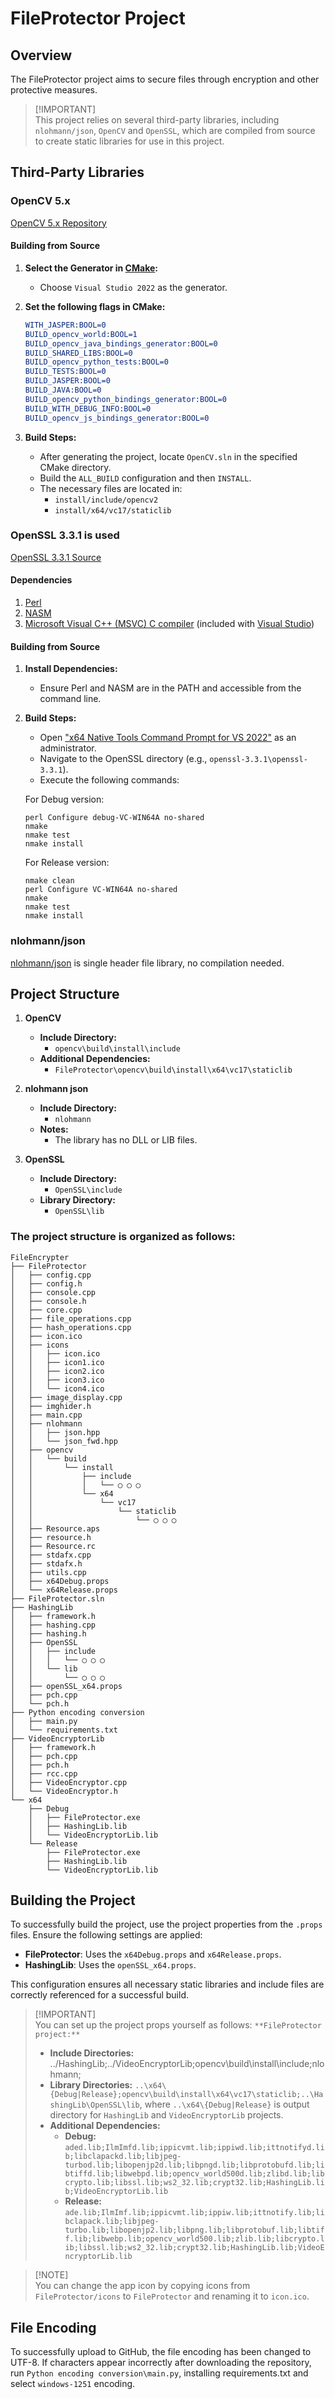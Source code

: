 # FileProtector Project

## Overview

The FileProtector project aims to secure files through encryption and other protective measures. 
> [!IMPORTANT]\
> This project relies on several third-party libraries, including `nlohmann/json`, `OpenCV` and `OpenSSL`, which are compiled from source to create static libraries for use in this project. 

## Third-Party Libraries

### OpenCV 5.x
[OpenCV 5.x Repository](https://github.com/opencv/opencv/tree/5.x)

#### Building from Source

1. **Select the Generator in [CMake](https://cmake.org/download):**
   - Choose `Visual Studio 2022` as the generator.

2. **Set the following flags in CMake:**
   ```cmake
   WITH_JASPER:BOOL=0
   BUILD_opencv_world:BOOL=1
   BUILD_opencv_java_bindings_generator:BOOL=0
   BUILD_SHARED_LIBS:BOOL=0
   BUILD_opencv_python_tests:BOOL=0
   BUILD_TESTS:BOOL=0
   BUILD_JASPER:BOOL=0
   BUILD_JAVA:BOOL=0
   BUILD_opencv_python_bindings_generator:BOOL=0
   BUILD_WITH_DEBUG_INFO:BOOL=0
   BUILD_opencv_js_bindings_generator:BOOL=0
   ```

3. **Build Steps:**
   - After generating the project, locate `OpenCV.sln` in the specified CMake directory.
   - Build the `ALL_BUILD` configuration and then `INSTALL`.
   - The necessary files are located in:
     - `install/include/opencv2`
     - `install/x64/vc17/staticlib`

### OpenSSL 3.3.1 is used
[OpenSSL 3.3.1 Source](https://www.openssl.org/source/)

#### Dependencies

1. [Perl](https://strawberryperl.com/)
2. [NASM](https://www.nasm.us/)
3. [Microsoft Visual C++ (MSVC) C compiler](https://visualstudio.microsoft.com/vs/features/cplusplus/) (included with [Visual Studio](https://visualstudio.microsoft.com))

#### Building from Source

1. **Install Dependencies:**
   - Ensure Perl and NASM are in the PATH and accessible from the command line.

2. **Build Steps:**
   - Open ["x64 Native Tools Command Prompt for VS 2022"](https://learn.microsoft.com/en-us/visualstudio/ide/reference/command-prompt-powershell?view=vs-2022) as an administrator.
   - Navigate to the OpenSSL directory (e.g., `openssl-3.3.1\openssl-3.3.1`).
   - Execute the following commands:

   For Debug version:
   ```shell
   perl Configure debug-VC-WIN64A no-shared
   nmake
   nmake test
   nmake install
   ```

   For Release version:
   ```shell
   nmake clean
   perl Configure VC-WIN64A no-shared
   nmake
   nmake test
   nmake install
   ```

### nlohmann/json

[nlohmann/json](https://github.com/nlohmann/json) is single header file library, no compilation needed.

## Project Structure

1. **OpenCV**
   - **Include Directory:**
     - `opencv\build\install\include`
   - **Additional Dependencies:**
     - `FileProtector\opencv\build\install\x64\vc17\staticlib`

2. **nlohmann json**
   - **Include Directory:**
     - `nlohmann`
   - **Notes:**
     - The library has no DLL or LIB files.

3. **OpenSSL**
   - **Include Directory:**
     - `OpenSSL\include`
   - **Library Directory:**
     - `OpenSSL\lib`

### The project structure is organized as follows:

```
FileEncrypter
├── FileProtector
│   ├── config.cpp
│   ├── config.h
│   ├── console.cpp
│   ├── console.h
│   ├── core.cpp
│   ├── file_operations.cpp
│   ├── hash_operations.cpp
│   ├── icon.ico
│   ├── icons
│   │   ├── icon.ico
│   │   ├── icon1.ico
│   │   ├── icon2.ico
│   │   ├── icon3.ico
│   │   └── icon4.ico
│   ├── image_display.cpp
│   ├── imghider.h
│   ├── main.cpp
│   ├── nlohmann
│   │   ├── json.hpp
│   │   └── json_fwd.hpp
│   ├── opencv
│   │   └── build
│   │       └── install
│   │           ├── include
│   │           │   └── ◯ ◯ ◯
│   │           └── x64
│   │               └── vc17
│   │                   └── staticlib
│   │                       └── ◯ ◯ ◯
│   ├── Resource.aps
│   ├── resource.h
│   ├── Resource.rc
│   ├── stdafx.cpp
│   ├── stdafx.h
│   ├── utils.cpp
│   ├── x64Debug.props
│   └── x64Release.props
├── FileProtector.sln
├── HashingLib
│   ├── framework.h
│   ├── hashing.cpp
│   ├── hashing.h
│   ├── OpenSSL
│   │   ├── include
│   │   │   └── ◯ ◯ ◯
│   │   └── lib
│   │       └── ◯ ◯ ◯
│   ├── openSSL_x64.props
│   ├── pch.cpp
│   └── pch.h
├── Python encoding conversion
│   ├── main.py
│   └── requirements.txt
├── VideoEncryptorLib
│   ├── framework.h
│   ├── pch.cpp
│   ├── pch.h
│   ├── rcc.cpp
│   ├── VideoEncryptor.cpp
│   └── VideoEncryptor.h
└── x64
    ├── Debug
    │   ├── FileProtector.exe
    │   ├── HashingLib.lib
    │   └── VideoEncryptorLib.lib
    └── Release
        ├── FileProtector.exe
        ├── HashingLib.lib
        └── VideoEncryptorLib.lib
```

## Building the Project

To successfully build the project, use the project properties from the `.props` files. Ensure the following settings are applied:

- **FileProtector**: Uses the `x64Debug.props` and `x64Release.props`.
- **HashingLib**: Uses the `openSSL_x64.props`.

This configuration ensures all necessary static libraries and include files are correctly referenced for a successful build.

> [!IMPORTANT]\
> You can set up the project props yourself as follows:
> `**FileProtector project:**`
>  - **Include Directories:**  ../HashingLib;../VideoEncryptorLib;opencv\build\install\include;nlohmann;
>  - **Library Directories:** `..\x64\{Debug|Release};opencv\build\install\x64\vc17\staticlib;..\HashingLib\OpenSSL\lib`, where `..\x64\{Debug|Release}` is output directory for `HashingLib` and `VideoEncryptorLib` projects.
>  - **Additional Dependencies:**
>    - **Debug:** `aded.lib;IlmImfd.lib;ippicvmt.lib;ippiwd.lib;ittnotifyd.lib;libclapackd.lib;libjpeg-turbod.lib;libopenjp2d.lib;libpngd.lib;libprotobufd.lib;libtiffd.lib;libwebpd.lib;opencv_world500d.lib;zlibd.lib;libcrypto.lib;libssl.lib;ws2_32.lib;crypt32.lib;HashingLib.lib;VideoEncryptorLib.lib`
>    - **Release:** `ade.lib;IlmImf.lib;ippicvmt.lib;ippiw.lib;ittnotify.lib;libclapack.lib;libjpeg-turbo.lib;libopenjp2.lib;libpng.lib;libprotobuf.lib;libtiff.lib;libwebp.lib;opencv_world500.lib;zlib.lib;libcrypto.lib;libssl.lib;ws2_32.lib;crypt32.lib;HashingLib.lib;VideoEncryptorLib.lib`

> [!NOTE]\
> You can change the app icon by copying icons from `FileProtector/icons` to `FileProtector` and renaming it to `icon.ico`.

## File Encoding

To successfully upload to GitHub, the file encoding has been changed to UTF-8. If characters appear incorrectly after downloading the repository, run `Python encoding conversion\main.py`, installing requirements.txt and select `windows-1251` encoding.
